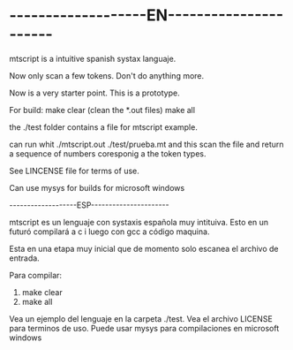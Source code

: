 <h1>-------------------EN----------------------</h1>
<p>mtscript is a intuitive spanish systax languaje. 
 
Now only scan a few tokens. Don't do anything more. 

Now is a very starter point. This is a prototype.

For build:
    make clear (clean the *.out files)
    make all

the ./test folder contains a file for mtscript example.

can run whit ./mtscript.out ./test/prueba.mt and this scan the file and return a sequence of numbers coresponig a the token types.

See LINCENSE file for terms of use.

Can use mysys for builds for microsoft windows</p>
-------------------ESP----------------------

mtscript es un lenguaje con systaxis española muy intituiva.
Esto en un futuró compilará a c i luego con gcc a código maquina.

Esta en una etapa muy inicial que de momento solo escanea el archivo de entrada.

Para compilar:
<ol>
    <li> make clear </li>
    <li> make all</li>
</ol>   
 

Vea un ejemplo del lenguaje en la carpeta ./test.
Vea el archivo LICENSE para terminos de uso.
Puede usar mysys para compilaciones en microsoft windows